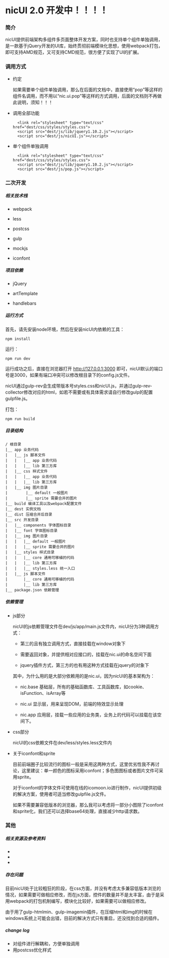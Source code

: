 # nicUI 2.0 开发中！！！！

### 简介

nicUI提供前端架构多组件多页面整体开发方案，同时也支持单个组件单独调用，是一款基于jQuery开发的UI库，始终贯彻前端模块化思想，使用webpack打包，即可支持AMD规范，又可支持CMD规范，很方便了实现了UI的扩展。


### 调用方式

- 约定

    如果需要单个组件单独调用，那么在后面的文档中，直接使用“pop”等这样的组件名调用，而不用以“nic.ui.pop”等这样的方式调用，后面的文档则不再做此说明，须知！！！

- 调用全部功能

        <link rel="stylesheet" type="text/css" href="dest/css/styles/styles.css">
        <script src="dest/js/lib/jquery1.10.2.js"></script>
        <script src="dest/js/nicUI.js"></script>

- 单个组件单独调用

        <link rel="stylesheet" type="text/css" href="dest/css/styles/styles.css">
        <script src="dest/js/lib/jquery1.10.2.js"></script>
        <script src="dest/js/pop.js"></script>

        
### 二次开发

##### 相关技术栈

- webpack

- less

- postcss

- gulp

- mockjs

- iconfont


##### 项目依赖

- jQuery

- artTemplate

- handlebars

##### 运行方式

首先，请先安装node环境，然后在安装nicUI内依赖的工具：

    npm install
    
运行：
    
    npm run dev
    
运行成功之后，直接在浏览器打开 http://127.0.0.1:3000 即可，nicUI默认的端口号是3000，如果有端口冲突可以修改根目录下的config.js文件。
    
nicUI通过gulp-rev会生成带版本号styles.css和nicUI.js，并通过gulp-rev-collector修改对应的html，如若不需要或有具体需求请自行修改gulp的配置gulpfile.js。

打包：

    npm run build


##### 目录结构

    / 根目录
    |__ app 业务代码
    |   |__ js 脚本文件
    |   |   |__ app 业务代码
    |   |   |__ lib 第三方库
    |   |__ css 样式文件
    |   |   |__ app 业务代码
    |   |   |__ lib 第三方库
    |   |__ img 图片目录
    |        |__ default 一般图片
    |        |__ sprite 需要合并的图片
    |__ build 编译工具以及webpack配置文件
    |__ dest 实例文档
    |__ dist 压缩合并后目录
    |__ src 开发目录
    |   |__ components 字体图标目录
    |   |__ font 字体图标目录
    |   |__ img 图片目录
    |   |   |__ default 一般图片
    |   |   |__ sprite 需要合并的图片
    |   |__ styles 样式目录
    |   |   |__ core 通用可移植的代码
    |   |   |__ lib 第三方库
    |   |   |__ styles.less 统一入口
    |   |__ js 脚本文件
    |       |__ core 通用可移植的代码
    |       |__ lib 第三方库
    |__ package.json 依赖管理


##### 依赖管理

- js部分

    nicUI的js依赖管理文件在dev/js/app/main.js文件内，nicUI分为3种调用方式：

    - 第三的且有独立调用方式，直接挂载在window对象下

    - 需要返回对象，并提供相对应接口的，挂载在nic.ui的命名空间下面

    - jquery插件方式，第三方的也有用这种方式挂载在jquery的对象下

    其中，为什么用的是大部分依赖用的是nic.ui，因为nicUI的基本架构为：

    - nic.base 基础层，所有的基础函数库、工具函数库，如cookie、isFunction、isArray等

    - nic.ui 显示层，用来呈现DOM，前端的特效显示处理

    - nic.app 应用层，挂载一些应用的业务类，业务上的代码可以挂载在该空间下。
    

- css部分

    nicUI的css依赖文件在dev/less/styles.less文件内
    

- 关于iconfont和sprite

    目前前端圈子比较流行的图标一般是采用这两种方式，这里优劣性我不再讨论，这里建议：单一颜色的图标采用iconfont；多色图图标或者图片文件可采用sprite。

    对于iconfont的字体文件可使用在线的icomoon.io进行制作，nicUI提供初级的解决方案，使用者可适当修改gulpfile.js文件。

    如果不需要兼容低版本的浏览器，那么我可以考虑将一部分小图除了iconfont和sprite化，我们还可以选择base64处理，直接减少http请求数。


### 其他

##### 相关资源及参考资料

-
-
-

##### 存在问题

目前nicUI处于比较粗狂的阶段，在css方面，并没有考虑太多兼容低版本浏览的情况，如果需要可做相应修改，而在js方面，控件的数量并不是太丰富，由于是采用webpack的打包机制编写，模块化比较好，如果需要可以做相应修改。

由于用了gulp-htmlmin、gulp-imagemin插件，在压缩html和img的时候在windows系统上可能会出错，目前的解决方式只有重启，还没找到合适的插件。


##### change log

- 对组件进行解耦和，方便单独调用
- 用postcss优化样式